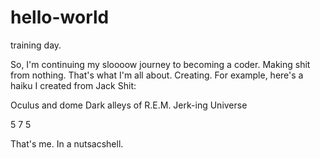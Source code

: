 # hello-world
training day.


So, I'm continuing my sloooow journey to becoming a coder. Making shit from nothing. That's what I'm all about. Creating.
For example, here's a haiku I created from Jack Shit:

Oculus and dome
Dark alleys of R.E.M.
Jerk-ing Universe

5
7
5

That's me. In a nutsacshell.
